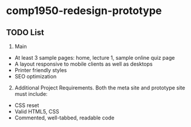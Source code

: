 # comp1950-redesign-prototype

## TODO List

1. Main
* At least 3 sample pages: home, lecture 1, sample online quiz page
* A layout responsive to mobile clients as well as desktops
* Printer friendly styles
* SEO optimization

2. Additional Project Requirements. Both the meta site and prototype site must include:
* CSS reset
* Valid HTML5, CSS
* Commented, well-tabbed, readable code
